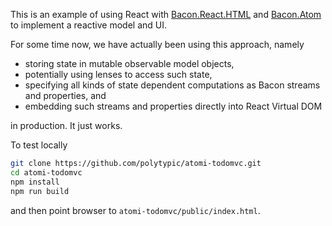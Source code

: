 This is an example of using React with
[Bacon.React.HTML](https://github.com/polytypic/bacon.react.html) and
[Bacon.Atom](https://github.com/polytypic/bacon.atom) to implement a reactive
model and UI.

For some time now, we have actually been using this approach, namely

* storing state in mutable observable model objects,
* potentially using lenses to access such state,
* specifying all kinds of state dependent computations as Bacon streams and
  properties, and
* embedding such streams and properties directly into React Virtual DOM

in production.  It just works.

To test locally

```bash
git clone https://github.com/polytypic/atomi-todomvc.git
cd atomi-todomvc
npm install
npm run build
```

and then point browser to `atomi-todomvc/public/index.html`.
